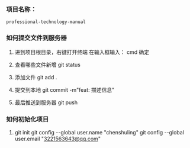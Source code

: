 
### 项目名称：
```
professional-technology-manual
```

### 如何提交文件到服务器

1. 进到项目根目录，右键打开终端
在输入框输入： cmd  确定

2. 查看哪些文件新增
git status

3. 添加文件
git add .

4. 提交到本地
git commit -m"feat: 描述信息"

5. 最后推送到服务器
git push


### 如何初始化项目
1. git init
git config --global user.name "chenshuling"
git config --global user.email "3221563643@qq.com"